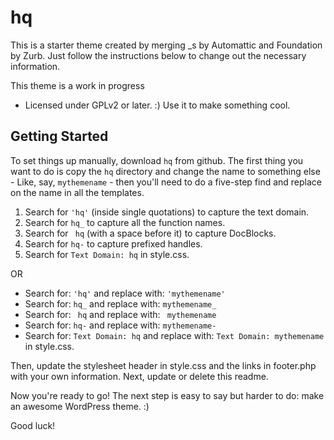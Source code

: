 hq
===

This is a starter theme created by merging _s by Automattic and Foundation by Zurb. Just follow the instructions below to change out the necessary information.

This theme is a work in progress 

* Licensed under GPLv2 or later. :) Use it to make something cool.

Getting Started
---------------

To set things up manually, download `hq` from github. The first thing you want to do is copy the `hq` directory and change the name to something else - Like, say, `mythemename` - then you'll need to do a five-step find and replace on the name in all the templates.

1. Search for `'hq'` (inside single quotations) to capture the text domain.
2. Search for `hq_` to capture all the function names.
3. Search for <code>&nbsp;hq</code> (with a space before it) to capture DocBlocks.
4. Search for `hq-` to capture prefixed handles.
5. Search for `Text Domain: hq` in style.css.

OR

* Search for: `'hq'` and replace with: `'mythemename'`
* Search for: `hq_` and replace with: `mythemename_`
* Search for: <code>&nbsp;hq</code> and replace with: <code>&nbsp;mythemename</code>
* Search for: `hq-` and replace with: `mythemename-`
* Search for: `Text Domain: hq` and replace with: `Text Domain: mythemename` in style.css.

Then, update the stylesheet header in style.css and the links in footer.php with your own information. Next, update or delete this readme.

Now you're ready to go! The next step is easy to say but harder to do: make an awesome WordPress theme. :)

Good luck!
